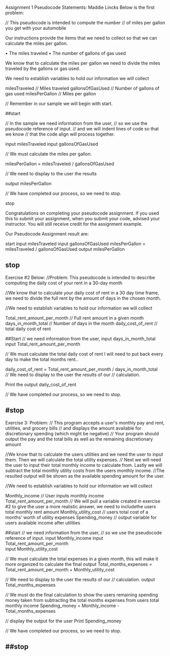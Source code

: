 Assignment 1 Pseudocode Statements: Maddie Lincks
Below is the first problem:

// This pseudocode is intended to compute the number
// of miles per gallon you get with your automobile
 
Our instructions provide the items that we need to collect so that we can calculate the miles per gallon.  
 
•	The miles traveled 
•	The number of gallons of gas used
 
We know that to calculate the miles per gallon we need to divide the miles traveled by the gallons or gas used.

We need to establish variables to hold our information we will collect

milesTraveled       // Miles traveled
gallonsOfGasUsed    // Number of gallons of gas used
milesPerGallon      // Miles per gallon
 
// Remember in our sample we will begin with start.
 
##start
 
// In the sample we need information from the user, // so we use the pseudocode reference of input.
// and we will indent lines of code so that we know // that the code align will process together.
 
   input milesTraveled
   input gallonsOfGasUsed
 
// We must calculate the miles per gallon.

   milesPerGallon = milesTraveled / gallonsOfGasUsed

// We need to display to the user the results 

   output milesPerGallon

// We have completed our process, so we need to stop.

stop	

Congratulations on completing your pseudocode assignment. If you used this to submit your assignment, when you submit your code, advised your instructor.  You will still receive credit for the assignment example.

Our Pseudocode Assignment result are:

start
    input milesTraveled
    input gallonsOfGasUsed
    milesPerGallon = milesTraveled / gallonsOfGasUsed
    output milesPerGallon

stop
-----------------------------------------------------------------------------------------------------------------------------
Exercise #2 Below:
//Problem: This pseudocode is intended to describe computing the daily cost of your rent in a 30-day month

//We know that to calculate your daily cost of rent in a 30 day time frame, we need to divide the full rent by the amount of days in the chosen month.

//We need to establish variables to hold our information we will collect

Total_rent_amount_per_month       // Full rent amount in a given month 
days_in_month_total    // Number of days in the month 
daily_cost_of_rent      // total daily cost of rent 


##Start
// we need information from the user,
   input days_in_month_total    
   input Total_rent_amount_per_month       
 
// We must calculate the total daily cost of rent I will need to put back every day to make the total months rent..

   daily_cost_of_rent = Total_rent_amount_per_month / days_in_month_total    
// We need to display to the user the results of our // calculation.

Print the output daily_cost_of_rent

// We have completed our process, so we need to stop.

#stop	
-------------------------------------------------------------------------------------------------------------------------------

Exercise 3: 
Problem:
 // This program accepts a user's monthly pay and rent, utilities, and grocery bills
// and displays the amount available for discretionary spending (which might be negative)
// Your program should output the pay and the total bills as well as the remaining discretionary amount

//We know that to calculate the users utilities and we need the user to input them. Then we will calculate the total utility expenses.
// Next we will need the user to input their total monthly income to calculate from. Lastly we will subtract the total monthly utility costs from the users monthly income. 
//The resulted output will be shown as the available spending amount for the user.

//We need to establish variables to hold our information we will collect

Monthly_income // User inputs monthly income
Total_rent_amount_per_month  // We will pull a variable created in exercise #2 to give the user a more realistic answer, we need to includethe users total monthly rent amount
Monthly_utility_cost    // users total cost of a months’ worth of utility expenses
Spending_money      // output variable for users available income after utilities
 
##start
// we need information from the user, // so we use the pseudocode reference of input.
   input Monthly_income
   input Total_rent_amount_per_month  
   input Monthly_utility_cost    
 
// We must calculate the total expenses in a given month, this will make it more organized to calculate the final output 
   Total_months_expenses  = Total_rent_amount_per_month  + Monthly_utility_cost    


// We need to display to the user the results of our // calculation.
   output Total_months_expenses  

// We must do the final calculation to show the users remaining spending money taken from subtracting the total months expenses from users total monthly income
Spending_money = Monthly_income - Total_months_expenses

// display the output for the user 
Print Spending_money

// We have completed our process, so we need to stop.

##stop	
-------------------------------------------------------------------------------------------------------------------------------

